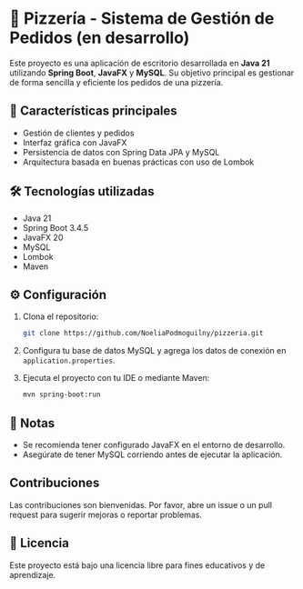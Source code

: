# 🍕 Pizzería - Sistema de Gestión de Pedidos (en desarrollo)

Este proyecto es una aplicación de escritorio desarrollada en **Java 21** utilizando **Spring Boot**, **JavaFX** y **MySQL**. Su objetivo principal es gestionar de forma sencilla y eficiente los pedidos de una pizzería.

## 🚀 Características principales

* Gestión de clientes y pedidos
* Interfaz gráfica con JavaFX
* Persistencia de datos con Spring Data JPA y MySQL
* Arquitectura basada en buenas prácticas con uso de Lombok

## 🛠️ Tecnologías utilizadas

* Java 21
* Spring Boot 3.4.5
* JavaFX 20
* MySQL
* Lombok
* Maven

## ⚙️ Configuración

1. Clona el repositorio:

   ```bash
   git clone https://github.com/NoeliaPodmoguilny/pizzeria.git
   ```
2. Configura tu base de datos MySQL y agrega los datos de conexión en `application.properties`.
3. Ejecuta el proyecto con tu IDE o mediante Maven:

   ```bash
   mvn spring-boot:run
   ```

## 📌 Notas

* Se recomienda tener configurado JavaFX en el entorno de desarrollo.
* Asegúrate de tener MySQL corriendo antes de ejecutar la aplicación.


## Contribuciones

Las contribuciones son bienvenidas. Por favor, abre un issue o un pull request para sugerir mejoras o reportar problemas.

## 📄 Licencia

Este proyecto está bajo una licencia libre para fines educativos y de aprendizaje.
